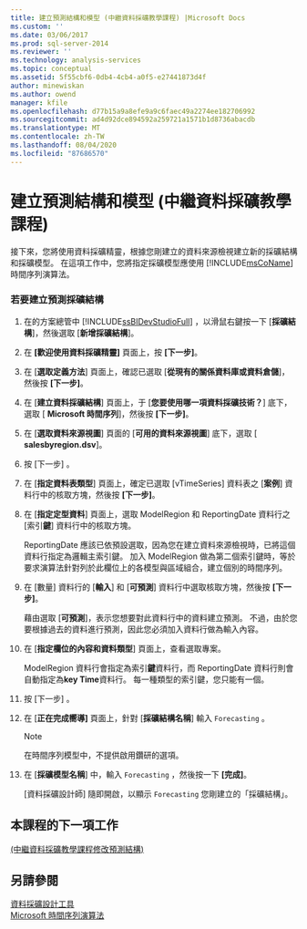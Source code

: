 ```yaml
---
title: 建立預測結構和模型 (中繼資料採礦教學課程) |Microsoft Docs
ms.custom: ''
ms.date: 03/06/2017
ms.prod: sql-server-2014
ms.reviewer: ''
ms.technology: analysis-services
ms.topic: conceptual
ms.assetid: 5f55cbf6-0db4-4cb4-a0f5-e27441873d4f
author: minewiskan
ms.author: owend
manager: kfile
ms.openlocfilehash: d77b15a9a8efe9a9c6faec49a2274ee182706992
ms.sourcegitcommit: ad4d92dce894592a259721a1571b1d8736abacdb
ms.translationtype: MT
ms.contentlocale: zh-TW
ms.lasthandoff: 08/04/2020
ms.locfileid: "87686570"
---
```

# <a name="creating-a-forecasting-structure-and-model-intermediate-data-mining-tutorial"></a>建立預測結構和模型 (中繼資料採礦教學課程)
  接下來，您將使用資料採礦精靈，根據您剛建立的資料來源檢視建立新的採礦結構和採礦模型。 在這項工作中，您將指定採礦模型應使用 [!INCLUDE[msCoName](../includes/msconame-md.md)] 時間序列演算法。  
  
### <a name="to-create-a-forecasting-mining-structure"></a>若要建立預測採礦結構  
  
1.  在的方案總管中 [!INCLUDE[ssBIDevStudioFull](../includes/ssbidevstudiofull-md.md)] ，以滑鼠右鍵按一下 [**採礦結構**]，然後選取 [**新增採礦結構**]。  
  
2.  在 **[歡迎使用資料採礦精靈]** 頁面上，按 **[下一步]**。  
  
3.  在 [**選取定義方法**] 頁面上，確認已選取 [**從現有的關係資料庫或資料倉儲**]，然後按 **[下一步]**。  
  
4.  在 [**建立資料採礦結構**] 頁面上，于 [**您要使用哪一項資料採礦技術？**] 底下，選取 [ **Microsoft 時間序列**]，然後按 **[下一步]**。  
  
5.  在 [**選取資料來源視圖**] 頁面的 [**可用的資料來源視圖**] 底下，選取 [ **salesbyregion.dsv**]。  
  
6.  按 [下一步] 。  
  
7.  在 [**指定資料表類型**] 頁面上，確定已選取 [vTimeSeries] 資料表之 [**案例**] 資料行中的核取方塊，然後按 **[下一步]**。  
  
8.  在 [**指定定型資料**] 頁面上，選取 ModelRegion 和 ReportingDate 資料行之 [索引**鍵**] 資料行中的核取方塊。  
  
     ReportingDate 應該已依預設選取，因為您在建立資料來源檢視時，已將這個資料行指定為邏輯主索引鍵。 加入 ModelRegion 做為第二個索引鍵時，等於要求演算法針對列於此欄位上的各模型與區域組合，建立個別的時間序列。  
  
9. 在 [數量] 資料行的 [**輸入**] 和 [**可預測**] 資料行中選取核取方塊，然後按 **[下一步]**。  
  
     藉由選取 [**可預測**]，表示您想要對此資料行中的資料建立預測。 不過，由於您要根據過去的資料進行預測，因此您必須加入資料行做為輸入內容。  
  
10. 在 [**指定欄位的內容和資料類型**] 頁面上，查看選取專案。  
  
     ModelRegion 資料行會指定為索引**鍵**資料行，而 ReportingDate 資料行則會自動指定為**key Time**資料行。 每一種類型的索引鍵，您只能有一個。  
  
11. 按 [下一步] 。  
  
12. 在 [**正在完成嚮導]** 頁面上，針對 [**採礦結構名稱**] 輸入 `Forecasting` 。  
  
    > [!NOTE]  
    >  在時間序列模型中，不提供啟用鑽研的選項。  
  
13. 在 [**採礦模型名稱**] 中，輸入 `Forecasting` ，然後按一下 **[完成]**。  
  
     [資料採礦設計師] 隨即開啟，以顯示 `Forecasting` 您剛建立的「採礦結構」。  
  
## <a name="next-task-in-lesson"></a>本課程的下一項工作  
 [&#40;中繼資料採礦教學課程修改預測結構&#41;](../../2014/tutorials/modifying-the-forecasting-structure-intermediate-data-mining-tutorial.md)  
  
## <a name="see-also"></a>另請參閱  
 [資料採礦設計工具](../../2014/analysis-services/data-mining/data-mining-designer.md)   
 [Microsoft 時間序列演算法](../../2014/analysis-services/data-mining/microsoft-time-series-algorithm.md)  
  
  
